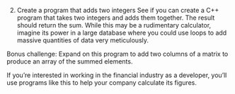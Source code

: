 2. Create a program that adds two integers
See if you can create a C++ program that takes two integers and adds them together. The result should return the sum. While this may be a rudimentary calculator, imagine its power in a large database where you could use loops to add massive quantities of data very meticulously.

Bonus challenge: Expand on this program to add two columns of a matrix to produce an array of the summed elements.

If you’re interested in working in the financial industry as a developer, you’ll use programs like this to help your company calculate its figures.